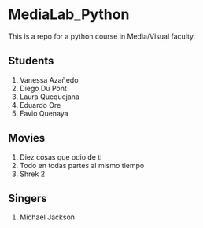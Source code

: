 # MediaLab_Python
This is a repo for a python course in Media/Visual faculty.

## Students 
1. Vanessa Azañedo
2. Diego Du Pont
3. Laura Quequejana
4. Eduardo Ore
5. Favio Quenaya

## Movies
1. Diez cosas que odio de ti
2. Todo en todas partes al mismo tiempo
3. Shrek 2

## Singers
1. Michael Jackson
